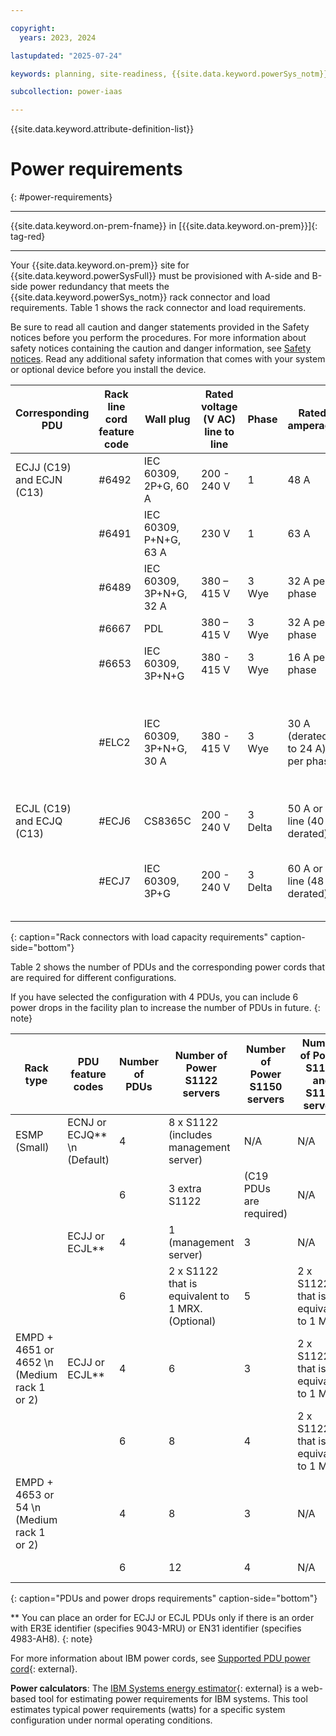 ```yaml
---

copyright:
  years: 2023, 2024

lastupdated: "2025-07-24"

keywords: planning, site-readiness, {{site.data.keyword.powerSys_notm}}, private cloud, power requirement, power

subcollection: power-iaas

---
```


{{site.data.keyword.attribute-definition-list}}

# Power requirements
{: #power-requirements}

---

{{site.data.keyword.on-prem-fname}} in [{{site.data.keyword.on-prem}}]{: tag-red}


---

Your {{site.data.keyword.on-prem}} site for {{site.data.keyword.powerSysFull}} must be provisioned with A-side and B-side power redundancy that meets the {{site.data.keyword.powerSys_notm}} rack connector and load requirements. Table 1 shows the rack connector and load requirements.

Be sure to read all caution and danger statements provided in the Safety notices before you perform the procedures. For more information about safety notices containing the caution and danger information, see [Safety notices](/docs/power-iaas?topic=power-iaas-safety-notices). Read any additional safety information that comes with your system or optional device before you install the device.


| Corresponding PDU         | Rack line cord feature code | Wall plug               | Rated voltage (V AC) line to line | Phase   | Rated amperage                   | Location                                                                              |
| ------------------------- | --------------------------- | ----------------------- | --------------------------------- | ------- | -------------------------------- | ------------------------------------------------------------------------------------- |
| ECJJ (C19) and ECJN (C13) | #6492                       | IEC 60309, 2P+G, 60 A   | 200 - 240 V                       | 1       | 48 A                             | US, Canada, Latin America(LA), and Japan                                              |
|                           | #6491                       | IEC 60309, P+N+G, 63 A  | 230 V                             | 1       | 63 A                             | EMEA                                                                                  |
|                           | #6489                       | IEC 60309, 3P+N+G, 32 A | 380 – 415 V                       | 3 Wye   | 32 A per phase                   | Europe, Middle East, and Asia (EMEA)                                                  |
|                           | #6667                       | PDL                     | 380 – 415 V                       | 3 Wye   | 32 A per phase                   | Australia and New Zealand                                                             |
|                           | #6653                       | IEC 60309, 3P+N+G       | 380 - 415 V                       | 3 Wye   | 16 A per phase                   | Switzerland                                                                           |
|                           | #ELC2                       | IEC 60309, 3P+N+G, 30 A | 380 - 415 V                       | 3 Wye   | 30 A (derated to 24 A) per phase | United States, Canada, Mexico, and Japan (European Style Power for US type countries) |
| ECJL (C19) and ECJQ (C13) | #ECJ6                       | CS8365C                 | 200 - 240 V                       | 3 Delta | 50 A or line (40 A derated)      | United States, Canada                                                                 |
|                           | #ECJ7                       | IEC 60309, 3P+G         | 200 - 240 V                       | 3 Delta | 60 A or line (48 A derated)      | United States, Canada, Latin America, and Japan                                       |
{: caption="Rack connectors with load capacity requirements" caption-side="bottom"}













Table 2 shows the number of PDUs and the corresponding power cords that are required for different configurations.

If you have selected the configuration with 4 PDUs, you can include 6 power drops in the facility plan to increase the number of PDUs in future.
{: note}

| Rack type                                    | PDU feature codes            | Number of PDUs | Number of Power S1122 servers                     | Number of Power S1150 servers | Number of Power S1122 and S1150 servers | Number of Power  S1180 servers  \n (no mixing) |
| -------------------------------------------- | ---------------------------- | -------------- | ------------------------------------------------- | ----------------------------- | --------------------------------------- | --------------------------------------------- |
| ESMP (Small)                                 | ECNJ or ECJQ**  \n (Default) | 4              | 8 x S1122 (includes management server)            | N/A                           | N/A                                     | N/A                                           |
|                                              |                              | 6              | 3 extra S1122                                     | (C19 PDUs are required)       | N/A                                     | N/A                                           |
|                                              | ECJJ or ECJL**               | 4              | 1 (management server)                             | 3                             | N/A                                     | N/A                                           |
|                                              |                              | 6              | 2 x S1122 that is equivalent to 1 MRX. (Optional) | 5                             | 2 x S1122 that is equivalent to 1 MRX.  | N/A                                           |
| EMPD + 4651 or 4652  \n (Medium rack 1 or 2) | ECJJ or ECJL**               | 4              | 6                                                 | 3                             | 2 x S1122 that is equivalent to 1 MRX.  | 1x2 enclosures                                |
|                                              |                              | 6              | 8                                                 | 4                             | 2 x S1122 that is equivalent to 1 MRX.  | N/A                                           |
| EMPD + 4653 or 54  \n (Medium rack 1 or 2)   |                              | 4              | 8                                                 | 3                             | N/A                                     | 1x2 enclosures                                |
|                                              |                              | 6              | 12                                                | 4                             | N/A                                     | 2x2 enclosures                                |
{: caption="PDUs and power drops requirements" caption-side="bottom"}

** You can place an order for ECJJ or ECJL PDUs only if there is an order with ER3E identifier (specifies 9043-MRU) or EN31 identifier (specifies 4983-AH8).
{: note}

For more information about IBM power cords, see [Supported PDU power cord](https://www.ibm.com/docs/en/power9/0009-ESS?topic=pr-supported-pdu-power-cords){: external}.


**Power calculators**: The [IBM Systems energy estimator](https://see.c8f8f055.public.multi-containers.ibm.com){: external} is a web-based tool for estimating power requirements for IBM systems. This tool estimates typical power requirements (watts) for a specific system configuration under normal operating conditions.
